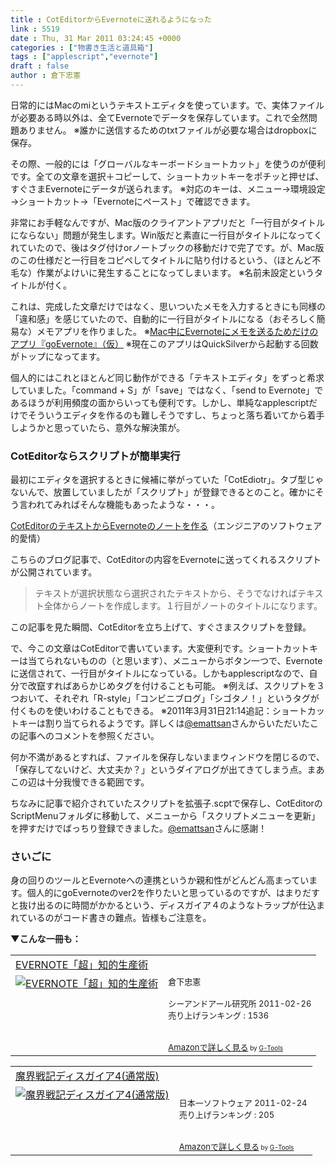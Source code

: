 ```yaml
---
title : CotEditorからEvernoteに送れるようになった
link : 5519
date : Thu, 31 Mar 2011 03:24:45 +0000
categories : ["物書き生活と道具箱"]
tags : ["applescript","evernote"]
draft : false
author : 倉下忠憲
---
```


日常的にはMacのmiというテキストエディタを使っています。で、実体ファイルが必要ある時以外は、全てEvernoteでデータを保存しています。これで全然問題ありません。
※誰かに送信するためのtxtファイルが必要な場合はdropboxに保存。

その際、一般的には「グローバルなキーボードショートカット」を使うのが便利です。全ての文章を選択＋コピーして、ショートカットキーをポチッと押せば、すぐさまEvernoteにデータが送られます。
※対応のキーは、メニュー→環境設定→ショートカット→「Evernoteにペースト」で確認できます。

非常にお手軽なんですが、Mac版のクライアントアプリだと「一行目がタイトルにならない」問題が発生します。Win版だと素直に一行目がタイトルになってくれていたので、後はタグ付けorノートブックの移動だけで完了です。が、Mac版のこの仕様だと一行目をコピペしてタイトルに貼り付けるという、（ほとんど不毛な）作業がよけいに発生することになってしまいます。
※名前未設定というタイトルが付く。

これは、完成した文章だけではなく、思いついたメモを入力するときにも同様の「違和感」を感じていたので、自動的に一行目がタイトルになる（おそろしく簡易な）メモアプリを作りました。
※<a href="https://rashita.net/blog/?p=5376">Mac中にEvernoteにメモを送るためだけのアプリ『goEvernote』（仮）</a>
※現在このアプリはQuickSilverから起動する回数がトップになってます。

個人的にはこれとほとんど同じ動作ができる「テキストエディタ」をずっと希求していました。「command + S」が「save」ではなく、「send to Evernote」であるほうが利用頻度の面からいっても便利です。しかし、単純なapplescriptだけでそういうエディタを作るのも難しそうですし、ちょっと落ち着いてから着手しようかと思っていたら、意外な解決策が。

<h3>CotEditorならスクリプトが簡単実行</h3>
最初にエディタを選択するときに候補に挙がっていた「CotEdiotr」。タブ型じゃないんで、放置していましたが「スクリプト」が登録できるとのこと。確かにそう言われてみればそんな機能もあったような・・・。

<a href="http://d.hatena.ne.jp/E_Mattsan/20110326/1301137708">CotEditorのテキストからEvernoteのノートを作る</a>（エンジニアのソフトウェア的愛情）

こちらのブログ記事で、CotEditorの内容をEvernoteに送ってくれるスクリプトが公開されています。

<blockquote>
テキストが選択状態なら選択されたテキストから、そうでなければテキスト全体からノートを作成します。１行目がノートのタイトルになります。
</blockquote>

この記事を見た瞬間、CotEditorを立ち上げて、すぐさまスクリプトを登録。

で、今この文章はCotEditorで書いています。大変便利です。ショートカットキーは当てられないものの（と思います）、メニューからボタン一つで、Evernoteに送信されて、一行目がタイトルになっている。しかもapplescriptなので、自分で改竄すればあらかじめタグを付けることも可能。
※例えば、スクリプトを３つおいて、それぞれ「R-style」「コンビニブログ」「シゴタノ！」というタグが付くものを使いわけることもできる。
※2011年3月31日21:14追記：ショートカットキーは割り当てられるようです。詳しくは<a href="http://twitter.com/emattsan">@emattsan</a>さんからいただいたこの記事へのコメントを参照ください。

何か不満があるとすれば、ファイルを保存しないままウィンドウを閉じるので、「保存してないけど、大丈夫か？」というダイアログが出てきてしまう点。まあこの辺は十分我慢できる範囲です。

ちなみに記事で紹介されていたスクリプトを拡張子.scptで保存し、CotEditorのScriptMenuフォルダに移動して、メニューから「スクリプトメニューを更新」を押すだけでばっちり登録できました。<a href="http://twitter.com/emattsan">@emattsan</a>さんに感謝！


<h3>さいごに</h3>
身の回りのツールとEvernoteへの連携というか親和性がどんどん高まっています。個人的にgoEvernoteのver2を作りたいと思っているのですが、はまりだすと抜け出るのに時間がかかるという、ディスガイア４のようなトラップが仕込まれているのがコード書きの難点。皆様もご注意を。

<strong>▼こんな一冊も：</strong>
<table  border="0" cellpadding="5"><tr><td colspan="2"><a href="http://www.amazon.co.jp/EVERNOTE%E3%80%8C%E8%B6%85%E3%80%8D%E7%9F%A5%E7%9A%84%E7%94%9F%E7%94%A3%E8%A1%93-%E5%80%89%E4%B8%8B%E5%BF%A0%E6%86%B2/dp/4863540817%3FSubscriptionId%3D15SMZCTB9V8NGR2TW082%26tag%3Drashita1000-22%26linkCode%3Dxm2%26camp%3D2025%26creative%3D165953%26creativeASIN%3D4863540817" target="_top">EVERNOTE「超」知的生産術</a><img src="http://www.assoc-amazon.jp/e/ir?t=rashita1000-22&l=ur2&o=9" width="1" height="1" style="border: none;" alt="" /></td></tr><tr><td valign="top"><a href="http://www.amazon.co.jp/EVERNOTE%E3%80%8C%E8%B6%85%E3%80%8D%E7%9F%A5%E7%9A%84%E7%94%9F%E7%94%A3%E8%A1%93-%E5%80%89%E4%B8%8B%E5%BF%A0%E6%86%B2/dp/4863540817%3FSubscriptionId%3D15SMZCTB9V8NGR2TW082%26tag%3Drashita1000-22%26linkCode%3Dxm2%26camp%3D2025%26creative%3D165953%26creativeASIN%3D4863540817" target="_top"><img src="http://ecx.images-amazon.com/images/I/51OnU0cd03L._SL160_.jpg" border="0" alt="EVERNOTE「超」知的生産術" /></a></td><td valign="top"><font size="-1">倉下忠憲 <br /><br />シーアンドアール研究所  2011-02-26<br />売り上げランキング : 1536<br /><br /><br /><a href="http://www.amazon.co.jp/EVERNOTE%E3%80%8C%E8%B6%85%E3%80%8D%E7%9F%A5%E7%9A%84%E7%94%9F%E7%94%A3%E8%A1%93-%E5%80%89%E4%B8%8B%E5%BF%A0%E6%86%B2/dp/4863540817%3FSubscriptionId%3D15SMZCTB9V8NGR2TW082%26tag%3Drashita1000-22%26linkCode%3Dxm2%26camp%3D2025%26creative%3D165953%26creativeASIN%3D4863540817" target="_top">Amazonで詳しく見る</a></font><font size="-2"> by <a href="http://www.goodpic.com/mt/aws/index.html" >G-Tools</a></font></td></tr></table>

<table  border="0" cellpadding="5"><tr><td colspan="2"><a href="http://www.amazon.co.jp/%E6%97%A5%E6%9C%AC%E4%B8%80%E3%82%BD%E3%83%95%E3%83%88%E3%82%A6%E3%82%A7%E3%82%A2-%E9%AD%94%E7%95%8C%E6%88%A6%E8%A8%98%E3%83%87%E3%82%A3%E3%82%B9%E3%82%AC%E3%82%A4%E3%82%A24-%E9%80%9A%E5%B8%B8%E7%89%88/dp/B0043RT8U4%3FSubscriptionId%3D15SMZCTB9V8NGR2TW082%26tag%3Drashita1000-22%26linkCode%3Dxm2%26camp%3D2025%26creative%3D165953%26creativeASIN%3DB0043RT8U4" target="_top">魔界戦記ディスガイア4(通常版)</a><img src="http://www.assoc-amazon.jp/e/ir?t=rashita1000-22&l=ur2&o=9" width="1" height="1" style="border: none;" alt="" /></td></tr><tr><td valign="top"><a href="http://www.amazon.co.jp/%E6%97%A5%E6%9C%AC%E4%B8%80%E3%82%BD%E3%83%95%E3%83%88%E3%82%A6%E3%82%A7%E3%82%A2-%E9%AD%94%E7%95%8C%E6%88%A6%E8%A8%98%E3%83%87%E3%82%A3%E3%82%B9%E3%82%AC%E3%82%A4%E3%82%A24-%E9%80%9A%E5%B8%B8%E7%89%88/dp/B0043RT8U4%3FSubscriptionId%3D15SMZCTB9V8NGR2TW082%26tag%3Drashita1000-22%26linkCode%3Dxm2%26camp%3D2025%26creative%3D165953%26creativeASIN%3DB0043RT8U4" target="_top"><img src="http://ecx.images-amazon.com/images/I/61krCS488KL._SL160_.jpg" border="0" alt="魔界戦記ディスガイア4(通常版)" /></a></td><td valign="top"><font size="-1"><br />日本一ソフトウェア  2011-02-24<br />売り上げランキング : 205<br /><br /><br /><a href="http://www.amazon.co.jp/%E6%97%A5%E6%9C%AC%E4%B8%80%E3%82%BD%E3%83%95%E3%83%88%E3%82%A6%E3%82%A7%E3%82%A2-%E9%AD%94%E7%95%8C%E6%88%A6%E8%A8%98%E3%83%87%E3%82%A3%E3%82%B9%E3%82%AC%E3%82%A4%E3%82%A24-%E9%80%9A%E5%B8%B8%E7%89%88/dp/B0043RT8U4%3FSubscriptionId%3D15SMZCTB9V8NGR2TW082%26tag%3Drashita1000-22%26linkCode%3Dxm2%26camp%3D2025%26creative%3D165953%26creativeASIN%3DB0043RT8U4" target="_top">Amazonで詳しく見る</a></font><font size="-2"> by <a href="http://www.goodpic.com/mt/aws/index.html" >G-Tools</a></font></td></tr></table>


